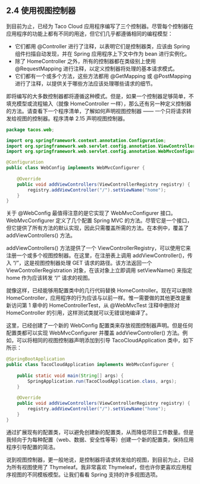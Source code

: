 ## 2.4 使用视图控制器

到目前为止，已经为 Taco Cloud 应用程序编写了三个控制器。尽管每个控制器在应用程序的功能上都有不同的用途，但它们几乎都遵循相同的编程模型：

- 它们都用 @Controller 进行了注释，以表明它们是控制器类，应该由 Spring 组件扫描自动发现，并在 Spring 应用程序上下文中作为 bean 进行实例化。
- 除了 HomeController 之外，所有的控制器都在类级别上使用 @RequestMapping 进行注释，以定义控制器将处理的基本请求模式。
- 它们都有一个或多个方法，这些方法都用 @GetMapping 或 @PostMapping 进行了注释，以提供关于哪些方法应该处理哪些请求的细节。

即将编写的大多数控制器都将遵循这种模式。但是，如果一个控制器足够简单，不填充模型或流程输入（就像 HomeController 一样），那么还有另一种定义控制器的方法。请查看下一个程序清单，了解如何声明视图控制器 —— 一个只将请求转发给视图的控制器。程序清单 2.15 声明视图控制器。

```java
package tacos.web;

import org.springframework.context.annotation.Configuration;
import org.springframework.web.servlet.config.annotation.ViewControllerRegistry;
import org.springframework.web.servlet.config.annotation.WebMvcConfigurer;

@Configuration
public class WebConfig implements WebMvcConfigurer {
    
    @Override
    public void addViewControllers(ViewControllerRegistry registry) {
        registry.addViewController("/").setViewName("home");
    }
}
```

关于 @WebConfig 最值得注意的是它实现了 WebMvcConfigurer 接口。WebMvcConfigurer 定义了几个配置 Spring MVC 的方法。尽管它是一个接口，但它提供了所有方法的默认实现，因此只需覆盖所需的方法。在本例中，覆盖了 addViewControllers() 方法。

addViewControllers() 方法提供了一个 ViewControllerRegistry，可以使用它来注册一个或多个视图控制器。在这里，在注册表上调用 addViewController()，传入 “/”，这是视图控制器处理 GET 请求的路径。该方法返回一个 ViewControllerRegistration 对象，在该对象上立即调用 setViewName() 来指定 home 作为应该转发 “/” 请求的视图。

就像这样，已经能够用配置类中的几行代码替换 HomeController。现在可以删除 HomeController，应用程序的行为应该与以前一样。惟一需要做的其他更改是重新访问第 1 章中的 HomeControllerTest，从 @WebMvcTest 注释中删除对 HomeController 的引用，这样测试类就可以无错误地编译了。

这里，已经创建了一个新的 WebConfig 配置类来存放视图控制器声明。但是任何配置类都可以实现 WebMvcConfigurer 并覆盖 addViewController() 方法。例如，可以将相同的视图控制器声明添加到引导 TacoCloudApplication 类中，如下所示：

```java
@SpringBootApplication
public class TacoCloudApplication implements WebMvcConfigurer {
    
    public static void main(String[] args) {
        SpringApplication.run(TacoCloudApplication.class, args);
    }
    
    @Override
    public void addViewControllers(ViewControllerRegistry registry) {
        registry.addViewController("/").setViewName("home");
    }
}
```

通过扩展现有的配置类，可以避免创建新的配置类，从而降低项目工件数量。但是我倾向于为每种配置（web、数据、安全性等等）创建一个新的配置类，保持应用程序引导配置的简洁。

说到视图控制器，更一般地说，是控制器将请求转发给的视图，到目前为止，已经为所有视图使用了 Thymeleaf。我非常喜欢 Thymeleaf，但也许你更喜欢应用程序视图的不同模板模型。让我们看看 Spring 支持的许多视图选项。